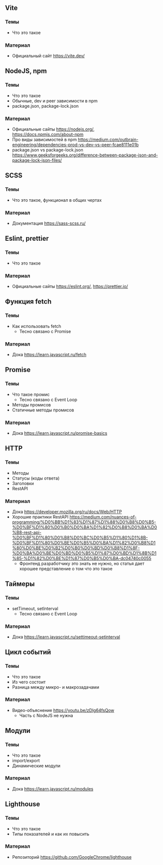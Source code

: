 ## Vite
### Темы
- Что это такое
### Материал
* Официальный сайт https://vite.dev/

## NodeJS, npm
### Темы
- Что это такое
- Обычные, dev и peer зависимости в npm
- package.json, package-lock.json
### Материал
* Официальные сайты https://nodejs.org/, https://docs.npmjs.com/about-npm
* Про виды зависимостей в npm https://medium.com/outbrain-engineering/dependencies-prod-vs-dev-vs-peer-fcae8111e01b
* package.json vs package-lock.json https://www.geeksforgeeks.org/difference-between-package-json-and-package-lock-json-files/

## SCSS
### Темы
- Что это такое, функционал в общих чертах
### Материал
* Документация https://sass-scss.ru/

## Eslint, prettier
### Темы
- Что это такое
### Материал
* Официальные сайты https://eslint.org/, https://prettier.io/

## Функция fetch
### Темы
- Как использовать fetch
	- Тесно связано с Promise
### Материал
* Дока https://learn.javascript.ru/fetch

## Promise
### Темы
- Что такое промис
	- Тесно связано с Event Loop
- Методы промисов
- Статичные методы промисов
### Материал
* Дока https://learn.javascript.ru/promise-basics

## HTTP
### Темы
- Методы
- Статусы (коды ответа)
- Заголовки
- RestAPI
### Материал
* Дока https://developer.mozilla.org/ru/docs/Web/HTTP
* Хорошие практики RestAPI https://medium.com/nuances-of-programming/%D0%BB%D1%83%D1%87%D1%88%D0%B8%D0%B5-%D0%BF%D1%80%D0%B0%D0%BA%D1%82%D0%B8%D0%BA%D0%B8-rest-api-%D0%BF%D1%80%D0%B8%D0%BC%D0%B5%D1%80%D1%8B-%D0%BF%D1%80%D0%BE%D0%B5%D0%BA%D1%82%D0%B8%D1%80%D0%BE%D0%B2%D0%B0%D0%BD%D0%B8%D1%8F-%D0%BA%D0%BE%D0%BD%D0%B5%D1%87%D0%BD%D1%8B%D1%85-%D1%82%D0%BE%D1%87%D0%B5%D0%BA-dc04740c0055
	* Фронтенд разработчику это знать не нужно, но статья дает хорошее представление о том что это такое

## Таймеры
### Темы
- setTimeout, setInterval
	- Тесно связано с Event Loop
### Материал
* Дока https://learn.javascript.ru/settimeout-setinterval

## Цикл событий
### Темы
- Что это такое
- Из чего состоит
- Разница между микро- и макрозадачами
### Материал
* Видео-объяснение https://youtu.be/zDlg64fsQow
	* Часть с NodeJS не нужна

## Модули
### Темы
- Что это такое
- import/export
- Динамические модули
### Материал
* Дока https://learn.javascript.ru/modules

## Lighthouse
### Темы
- Что это такое
- Типы показателей и как их повысить
### Материал
* Репозиторий https://github.com/GoogleChrome/lighthouse